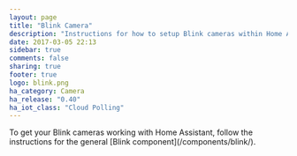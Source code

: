 ```yaml
---
layout: page
title: "Blink Camera"
description: "Instructions for how to setup Blink cameras within Home Assistant."
date: 2017-03-05 22:13
sidebar: true
comments: false
sharing: true
footer: true
logo: blink.png
ha_category: Camera
ha_release: "0.40"
ha_iot_class: "Cloud Polling"
---
```


<p class='note'>
To get your Blink cameras working with Home Assistant, follow the instructions for the general [Blink component](/components/blink/).
</p>
